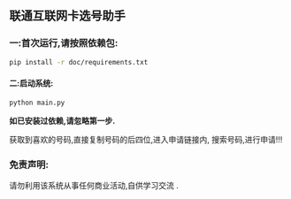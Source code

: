 ## 联通互联网卡选号助手


### 一:首次运行,请按照依赖包:
```bash
pip install -r doc/requirements.txt
```

#### 二:启动系统:
```bash
python main.py
```

**如已安装过依赖,请忽略第一步.**


获取到喜欢的号码,直接复制号码的后四位,进入申请链接内,
搜索号码,进行申请!!!

### 免责声明:
请勿利用该系统从事任何商业活动,自供学习交流 .